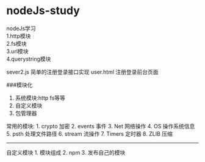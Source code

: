 # nodeJs-study
nodeJs学习  
   1.http模块  
   2.fs模块  
   3.url模块  
   4.querystring模块  


sever2.js 简单的注册登录接口实现
user.html  注册登录前台页面  

###模块化
  1. 系统模块:http fs等等
  2. 自定义模块
  3. 包管理器  

常用的模块:
    1. crypto 加密
    2. events 事件
    3. Net 网络操作
    4. OS 操作系统信息
    5. psth 处理文件路径
    6. stream 流操作
    7. Timers 定时器
    8. ZLIB 压缩

------------------------------------------
自定义模块 
    1. 模块组成
    2. npm
    3. 发布自己的模块
